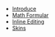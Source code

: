 - [Introduce](zh-cn/basics/introduce.md)
- [Math Formular](zh-cn/basics/math-formular.md)
- [Inline Editing](zh-cn/basics/inline-editing.md)
- [Skins](zh-cn/basics/skins.md)